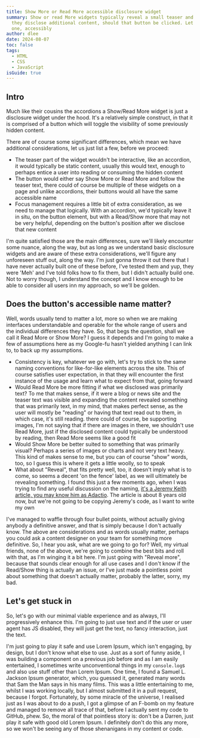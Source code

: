 ```yaml
---
title: Show More or Read More accessible disclosure widget
summary: Show or read More widgets typically reveal a small teaser and a button,
  they disclose additional content, should that button be clicked. Let's build
  one, accessibly
author: dlee
date: 2024-08-07
toc: false
tags:
  - HTML
  - CSS
  - JavaScript
isGuide: true
---
```

## Intro

Much like their cousins the accordions a Show/Read More widget is just a disclosure widget under the hood. It's a relatively simple construct, in that it is comprised of a button which will toggle the visibility of some previously hidden content.

There are of course some significant differences, which mean we have additional considerations, let us just list a few, before we proceed:

* The teaser part of the widget wouldn't be interactive, like an accordion, it would typically be static content, usually this would text, enough to perhaps entice a user into reading or consuming the hidden content
* The button would either say Show More or Read More and follow the teaser text, there could of course be multiple of these widgets on a page and unlike accordions, their buttons would all have the same accessible name
* Focus management requires a little bit of extra consideration, as we need to manage that logically. With an accordion, we'd typically leave it in situ, on the button element, but with a Read/Show more that may not be very helpful, depending on the button's position after we disclose that new content

I'm quite satisfied those are the main differences, sure we'll likely encounter some nuance, along the way, but as long as we understand basic disclosure widgets and are aware of these extra considerations, we'll figure any unforeseen stuff out, along the way. I'm just gonna throw it out there that I have never actually built one of these before, I've tested them and yup, they were 'Meh' and I've told folks how to fix them, but I didn't actually build one. Not to worry though, I understand the concept and I know enough to be able to consider all users inn my approach, so we'll be golden.

## Does the button's accessible name matter?

Well, words usually tend to matter a lot, more so when we are making interfaces understandable and operable for the whole range of users and the individual differences they have. So, that begs the question, shall we call it Read More or Show More? I guess it depends and I'm going to make a few of assumptions here as my Google-fu hasn't yielded anything I can link to, to back up my assumptions. 

* Consistency is key, whatever we go with, let's try to stick to the same naming conventions for like-for-like elements across the site. This of course satisfies user expectation, in that they will encounter the first instance of the usage and learn what to expect from that, going forward
* Would Read More be more fitting if what we disclosed was primarily text? To me that makes sense, if it were a blog or news site and the teaser text was visible and expanding the content revealed something that was primarily text, in my mind, that makes perfect sense, as the user will mostly be "reading" or having that text read out to them, in which case, it's still reading. there could of course, be supporting images, I'm not saying that if there are images in there, we shouldn't use Read More, just if the disclosed content could typically be understood by reading, then Read More seems like a good fit
* Would Show More be better suited to something that was primarily visual? Perhaps a series of images or charts and not very text heavy. This kind of makes sense to me, but you can of course "show" words, too, so I guess this is where it gets a little woolly, so to speak
* What about "Reveal", that fits pretty well, too, it doesn't imply what is to come, so seems a decent 'on the fence' label, as we will ultimately be revealing something. I found this just a few moments ago, when I was trying to find any useful discussion on the naming, [it's a Jeremy Keith article, you may know him as Adactio](https://adactio.com/journal/10365). The article is about 8 years old now, but we're not going to be copying Jeremy's code, as I want to write my own

I've managed to waffle through four bullet points, without actually giving anybody a definitive answer, and that is simply because I don't actually know. The above are considerations and as words usually matter, perhaps you could ask a content designer on your team for something more definitive. So, I hear you ask, what are we going to go for? Well, my virtual friends, none of the above, we're going to combine the best bits and roll with that, as I'm winging it a bit here. I'm just going with "Reveal more", because that sounds clear enough for all use cases and I don't know if the Read/Show thing is actually an issue, or I've just made a pointless point about something that doesn't actually matter, probably the latter, sorry, my bad.

## Let's get stuck in

So, let's go with our minimal viable experience and as always, I'll progressively enhance this. I'm going to just use text and if the user or user agent has JS disabled, they will just get the text, no fancy interaction, just the text.

I'm just going to play it safe and use Lorem Ipsum, which isn't engaging, by design, but I don't know what else to use. Just as a sort of funny aside, I was building a component on a previous job before and as I am easily entertained, I sometimes write unconventional things in my `console.log`s and also use stuff other than Lorem Ipsum. One time, I found a Samuel L. Jackson Ipsum generator, which, you guessed it, generated many words that Sam the Man says in his many films. This was a little entertaining to me, whilst I was working locally, but I almost submitted it in a pull request, because I forgot. Fortunately, by some miracle of the universe, I realised just as I was about to do a push, I got a glimpse of an F-bomb on my feature and managed to remove all trace of that, before I actually sent my code to GitHub, phew. So, the moral of that pointless story is: don't be a Darren, just play it safe with good old Lorem Ipsum. I definitely don't do this any more, so we won't be seeing any of those shenanigans in my content or code.
